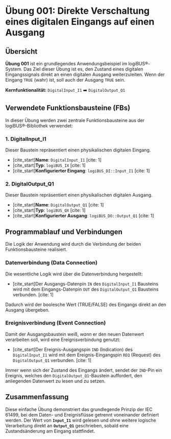 # Übung 001: Direkte Verschaltung eines digitalen Eingangs auf einen Ausgang

## Übersicht

**Übung 001** ist ein grundlegendes Anwendungsbeispiel im logiBUS®-System. Das Ziel dieser Übung ist es, den Zustand eines digitalen Eingangssignals direkt an einen digitalen Ausgang weiterzuleiten. Wenn der Eingang `TRUE` (wahr) ist, soll auch der Ausgang `TRUE` sein.

**Kernfunktionalität:** `DigitalInput_I1` ➡️ `DigitalOutput_Q1`

## Verwendete Funktionsbausteine (FBs)

In dieser Übung werden zwei zentrale Funktionsbausteine aus der logiBUS®-Bibliothek verwendet:

### 1. DigitalInput_I1
Dieser Baustein repräsentiert einen physikalischen digitalen Eingang.
* [cite_start]**Name**: `DigitalInput_I1` [cite: 1]
* [cite_start]**Typ**: `logiBUS_IX` [cite: 1]
* [cite_start]**Konfigurierter Eingang**: `logiBUS_DI::Input_I1` [cite: 1]

### 2. DigitalOutput_Q1
Dieser Baustein repräsentiert einen physikalischen digitalen Ausgang.
* [cite_start]**Name**: `DigitalOutput_Q1` [cite: 1]
* [cite_start]**Typ**: `logiBUS_QX` [cite: 1]
* [cite_start]**Konfigurierter Ausgang**: `logiBUS_DO::Output_Q1` [cite: 1]

## Programmablauf und Verbindungen

Die Logik der Anwendung wird durch die Verbindung der beiden Funktionsbausteine realisiert.

### Datenverbindung (Data Connection)

Die wesentliche Logik wird über die Datenverbindung hergestellt:
* [cite_start]Der Ausgangs-Datenpin `IN` des `DigitalInput_I1` Bausteins wird mit dem Eingangs-Datenpin `OUT` des `DigitalOutput_Q1` Bausteins verbunden. [cite: 1]

Dadurch wird der boolesche Wert (TRUE/FALSE) des Eingangs direkt an den Ausgang übergeben.

### Ereignisverbindung (Event Connection)

Damit der Ausgangsbaustein weiß, *wann* er den neuen Datenwert verarbeiten soll, wird eine Ereignisverbindung genutzt:
* [cite_start]Der Ereignis-Ausgangspin `IND` (Indication) des `DigitalInput_I1` wird mit dem Ereignis-Eingangspin `REQ` (Request) des `DigitalOutput_Q1` verbunden. [cite: 1]

Immer wenn sich der Zustand des Eingangs ändert, sendet der `IND`-Pin ein Ereignis, welches den `DigitalOutput_Q1`-Baustein auffordert, den anliegenden Datenwert zu lesen und zu setzen.

## Zusammenfassung

Diese einfache Übung demonstriert das grundlegende Prinzip der IEC 61499, bei dem Daten- und Ereignisflüsse getrennt voneinander definiert werden. Der Wert von **`Input_I1`** wird gelesen und ohne weitere logische Verarbeitung direkt an **`Output_Q1`** geschrieben, sobald eine Zustandsänderung am Eingang stattfindet.

